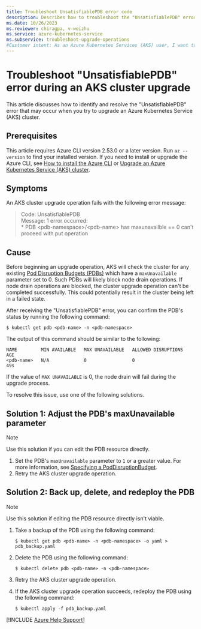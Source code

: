 ```yaml
---
title: Troubleshoot UnsatisfiablePDB error code
description: Describes how to troubleshoot the "UnsatisfiablePDB" error that may occur when you try to upgrade an Azure Kubernetes Service (AKS) cluster.
ms.date: 10/26/2023
ms.reviewer: chiragpa, v-weizhu
ms.service: azure-kubernetes-service
ms.subservice: troubleshoot-upgrade-operations
#Customer intent: As an Azure Kubernetes Services (AKS) user, I want to troubleshoot an Azure Kubernetes Service cluster upgrade that failed because of a UnsatisfiablePDB error so that I can upgrade the cluster successfully.
---
```


# Troubleshoot "UnsatisfiablePDB" error during an AKS cluster upgrade

This article discusses how to identify and resolve the "UnsatisfiablePDB" error that may occur when you try to upgrade an Azure Kubernetes Service (AKS) cluster.

## Prerequisites

This article requires Azure CLI version 2.53.0 or a later version. Run `az --version` to find your installed version. If you need to install or upgrade the Azure CLI, see [How to install the Azure CLI](/cli/azure/install-azure-cli) or [Upgrade an Azure Kubernetes Service (AKS) cluster](/azure/aks/upgrade-aks-cluster).

## Symptoms

An AKS cluster upgrade operation fails with the following error message:

> Code: UnsatisfiablePDB  
> Message: 1 error occurred:  
> \* PDB \<pdb-namespace>/\<pdb-name> has maxunavailble == 0 can't proceed with put operation

## Cause

Before beginning an upgrade operation, AKS will check the cluster for any existing [Pod Disruption Budgets (PDBs)](https://kubernetes.io/docs/concepts/workloads/pods/disruptions/#pod-disruption-budgets) which have a `maxUnavailable` parameter set to 0. Such PDBs will likely block node drain operations. If node drain operations are blocked, the cluster upgrade operation can't be completed successfully. This could potentially result in the cluster being left in a failed state.

After receiving the "UnsatisfiablePDB" error, you can confirm the PDB's status by running the following command:

```console
$ kubectl get pdb <pdb-name> -n <pdb-namespace>
```

The output of this command should be similar to the following:

```output
NAME         MIN AVAILABLE   MAX UNAVAILABLE   ALLOWED DISRUPTIONS   AGE
<pdb-name>   N/A             0                 0                     49s
```

If the value of `MAX UNAVAILABLE` is 0, the node drain will fail during the upgrade process.

To resolve this issue, use one of the following solutions.

## Solution 1: Adjust the PDB's maxUnavailable parameter

> [!NOTE]
> Use this solution if you can edit the PDB resource directly.

1. Set the PDB's `maxUnavailable` parameter to `1` or a greater value. For more information, see [Specifying a PodDisruptionBudget](https://kubernetes.io/docs/tasks/run-application/configure-pdb/#specifying-a-poddisruptionbudget).
2. Retry the AKS cluster upgrade operation.

## Solution 2: Back up, delete, and redeploy the PDB

> [!NOTE]
> Use this solution if editing the PDB resource directly isn't viable.

1. Take a backup of the PDB using the following command:

   ```console
   $ kubectl get pdb <pdb-name> -n <pdb-namespace> -o yaml > pdb_backup.yaml
   ```

2. Delete the PDB using the following command:

   ```console
   $ kubectl delete pdb <pdb-name> -n <pdb-namespace>
   ```

3. Retry the AKS cluster upgrade operation.

4. If the AKS cluster upgrade operation succeeds, redeploy the PDB using the following command:

   ```console
   $ kubectl apply -f pdb_backup.yaml
   ```

[!INCLUDE [Azure Help Support](../../includes/azure-help-support.md)]
